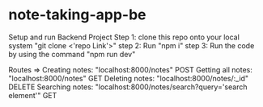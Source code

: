 # note-taking-app-be
Setup and run Backend Project
Step 1: clone this repo onto your local system "git clone <'repo Link'>"
step 2: Run "npm i"
step 3: Run the code by using the command "npm run dev" 

Routes => 
Creating notes: "localhost:8000/notes" POST
Getting all notes: "localhost:8000/notes" GET
Deleting notes: "localhost:8000/notes/:_id" DELETE
Searching notes: "localhost:8000/notes/search?query='search element'" GET

